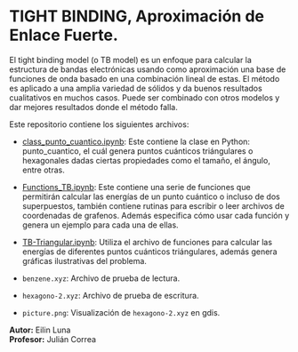 # TIGHT BINDING, Aproximación de Enlace Fuerte.

El tight binding model (o TB model) es un enfoque para calcular la estructura de bandas electrónicas usando como aproximación una base de funciones de onda basado en una combinación lineal de estas. El método es aplicado a una amplia variedad de sólidos y da buenos resultados cualitativos en muchos casos. Puede ser combinado con otros modelos y dar mejores resultados donde el método falla.

Este repositorio contiene los siguientes archivos:

+ [class_punto_cuantico.ipynb](https://github.com/eilinlunam/Fisicoquimica-Computacional/blob/master/TIGHT-BINDING/class_punto_cuantico.ipynb): Este contiene la clase en Python: punto_cuantico, el cuál genera puntos cuánticos triángulares o hexagonales dadas ciertas propiedades como el tamaño, el ángulo, entre otras.

+ [Functions_TB.ipynb](https://github.com/eilinlunam/Fisicoquimica-Computacional/blob/master/TIGHT-BINDING/Functions_TB.ipynb): Este contiene una serie de funciones que permitirán calcular las energías de un punto cuántico o incluso de dos superpuestos, también contiene rutinas para escribir o leer archivos de coordenadas de grafenos. Además especifica cómo usar cada función y genera un ejemplo para cada una de ellas.

+ [TB-Triangular.ipynb](https://github.com/eilinlunam/Fisicoquimica-Computacional/blob/master/TIGHT-BINDING/TB-Triangular.ipynb): Utiliza el archivo de funciones para calcular las energías de diferentes puntos cuánticos triángulares, además genera gráficas ilustrativas del problema.
 
+ `benzene.xyz`: Archivo de prueba de lectura.  
+ `hexagono-2.xyz`: Archivo de prueba de escritura.  
+ `picture.png`: Visualización de `hexagono-2.xyz` en gdis.  

**Autor:** Eilin Luna  
**Profesor:** Julián Correa  
